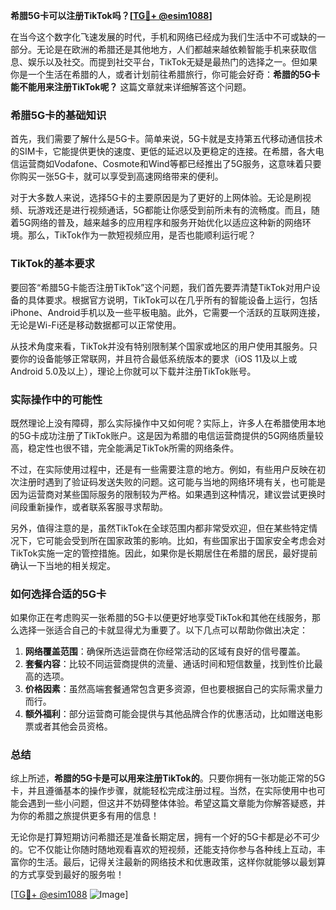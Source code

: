 **希腊5G卡可以注册TikTok吗？[[TG💪+ @esim1088](https://t.me/s/esim1088)]**

在当今这个数字化飞速发展的时代，手机和网络已经成为我们生活中不可或缺的一部分。无论是在欧洲的希腊还是其他地方，人们都越来越依赖智能手机来获取信息、娱乐以及社交。而提到社交平台，TikTok无疑是最热门的选择之一。但如果你是一个生活在希腊的人，或者计划前往希腊旅行，你可能会好奇：**希腊的5G卡能不能用来注册TikTok呢？** 这篇文章就来详细解答这个问题。

### 希腊5G卡的基础知识

首先，我们需要了解什么是5G卡。简单来说，5G卡就是支持第五代移动通信技术的SIM卡，它能提供更快的速度、更低的延迟以及更稳定的连接。在希腊，各大电信运营商如Vodafone、Cosmote和Wind等都已经推出了5G服务，这意味着只要你购买一张5G卡，就可以享受到高速网络带来的便利。

对于大多数人来说，选择5G卡的主要原因是为了更好的上网体验。无论是刷视频、玩游戏还是进行视频通话，5G都能让你感受到前所未有的流畅度。而且，随着5G网络的普及，越来越多的应用程序和服务开始优化以适应这种新的网络环境。那么，TikTok作为一款短视频应用，是否也能顺利运行呢？

### TikTok的基本要求

要回答“希腊5G卡能否注册TikTok”这个问题，我们首先要弄清楚TikTok对用户设备的具体要求。根据官方说明，TikTok可以在几乎所有的智能设备上运行，包括iPhone、Android手机以及一些平板电脑。此外，它需要一个活跃的互联网连接，无论是Wi-Fi还是移动数据都可以正常使用。

从技术角度来看，TikTok并没有特别限制某个国家或地区的用户使用其服务。只要你的设备能够正常联网，并且符合最低系统版本的要求（iOS 11及以上或Android 5.0及以上），理论上你就可以下载并注册TikTok账号。

### 实际操作中的可能性

既然理论上没有障碍，那么实际操作中又如何呢？实际上，许多人在希腊使用本地的5G卡成功注册了TikTok账户。这是因为希腊的电信运营商提供的5G网络质量较高，稳定性也很不错，完全能满足TikTok所需的网络条件。

不过，在实际使用过程中，还是有一些需要注意的地方。例如，有些用户反映在初次注册时遇到了验证码发送失败的问题。这可能与当地的网络环境有关，也可能是因为运营商对某些国际服务的限制较为严格。如果遇到这种情况，建议尝试更换时间段重新操作，或者联系客服寻求帮助。

另外，值得注意的是，虽然TikTok在全球范围内都非常受欢迎，但在某些特定情况下，它可能会受到所在国家政策的影响。比如，有些国家出于国家安全考虑会对TikTok实施一定的管控措施。因此，如果你是长期居住在希腊的居民，最好提前确认一下当地的相关规定。

### 如何选择合适的5G卡

如果你正在考虑购买一张希腊的5G卡以便更好地享受TikTok和其他在线服务，那么选择一张适合自己的卡就显得尤为重要了。以下几点可以帮助你做出决定：

1. **网络覆盖范围**：确保所选运营商在你经常活动的区域有良好的信号覆盖。
2. **套餐内容**：比较不同运营商提供的流量、通话时间和短信数量，找到性价比最高的选项。
3. **价格因素**：虽然高端套餐通常包含更多资源，但也要根据自己的实际需求量力而行。
4. **额外福利**：部分运营商可能会提供与其他品牌合作的优惠活动，比如赠送电影票或者其他会员资格。

### 总结

综上所述，**希腊的5G卡是可以用来注册TikTok的**。只要你拥有一张功能正常的5G卡，并且遵循基本的操作步骤，就能轻松完成注册过程。当然，在实际使用中也可能会遇到一些小问题，但这并不妨碍整体体验。希望这篇文章能为你解答疑惑，并为你的希腊之旅提供更多有用的信息！

无论你是打算短期访问希腊还是准备长期定居，拥有一个好的5G卡都是必不可少的。它不仅能让你随时随地观看喜欢的短视频，还能支持你参与各种线上互动，丰富你的生活。最后，记得关注最新的网络技术和优惠政策，这样你就能够以最划算的方式享受到最好的服务啦！

[[TG💪+ @esim1088](https://t.me/s/esim1088) ![Image](https://i.postimg.cc/4NQfJmqS/Snipaste-2025-05-13-00-14-12.png)]
